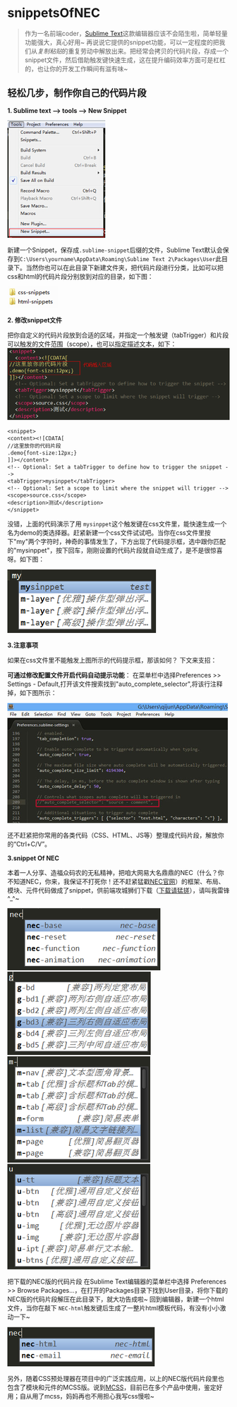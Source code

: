 snippetsOfNEC
=============

> 作为一名前端coder，[Sublime Text](http://www.sublimetext.com/)这款编辑器应该不会陌生啦，简单轻量功能强大，真心好用~ 再说说它提供的snippet功能，可以一定程度的把我们从*复制粘贴*的重复劳动中解放出来。把经常会拷贝的代码片段，存成一个snippet文件，然后借助触发键快速生成，这在提升编码效率方面可是杠杠的，也让你的开发工作瞬间有滋有味~

##  轻松几步，制作你自己的代码片段  ##

**1. Sublime text ——> tools ——> New Snippet**

![](https://raw.githubusercontent.com/lzf0402/snippetsOfNEC/master/imgs/show1.png)

新建一个Snippet，保存成`.sublime-snippet`后缀的文件，Sublime Text默认会保存到`C:\Users\yourname\AppData\Roaming\Sublime Text 2\Packages\User`此目录下。当然你也可以在此目录下新建文件夹，把代码片段进行分类，比如可以把css和html的代码片段分别放到对应的目录，如下图：

![](https://raw.githubusercontent.com/lzf0402/snippetsOfNEC/master/imgs/show2.png)


**2. 修改snippet文件**

把你自定义的代码片段放到合适的区域，并指定一个触发键（tabTrigger）和片段可以触发的文件范围（scope），也可以指定描述文本，如下：
![](https://raw.githubusercontent.com/lzf0402/snippetsOfNEC/master/imgs/show5.png)


    <snippet>
	<content><![CDATA[
	//这里放你的代码片段
	.demo{font-size:12px;}
	]]></content>
	<!-- Optional: Set a tabTrigger to define how to trigger the snippet -->
	<tabTrigger>mysinppet</tabTrigger>
	<!-- Optional: Set a scope to limit where the snippet will trigger -->
	<scope>source.css</scope>
	<description>测试</description>	
	</snippet>


没错，上面的代码演示了用 `mysinppet`这个触发键在css文件里，能快速生成一个名为demo的类选择器。赶紧新建一个css文件试试吧。当你在css文件里按下"my"两个字符时，神奇的事情发生了，下方出现了代码提示框，选中跟你匹配的"mysinppet"，按下回车，刚刚设置的代码片段就自动生成了，是不是很惊喜呀。如下图：

![](https://raw.githubusercontent.com/lzf0402/snippetsOfNEC/master/imgs/show3.png)

**3.注意事项**

如果在css文件里不能触发上图所示的代码提示框，那该如何？ 下文来支招：

**可通过修改配置文件开启代码自动提示功能**：
在菜单栏中选择Preferences >> Settings - Default,打开该文件搜索找到"auto_complete_selector",将该行注释掉，如下图所示：

![](https://raw.githubusercontent.com/lzf0402/snippetsOfNEC/master/imgs/tip.jpg)

还不赶紧把你常用的各类代码（CSS、HTML、JS等）整理成代码片段，解放你的“Ctrl+C/V”。

**3.snippet Of NEC**

本着一人分享、造福众码农的无私精神，把咱大网易大名鼎鼎的NEC（什么？你不知道NEC，你来，我保证不打死你！还不赶紧猛戳[NEC官网](http://nec.netease.com/)）的框架、布局、模块、元件代码做成了snippet，供前端攻城狮们下载（[下载请猛搓](https://raw.githubusercontent.com/lzf0402/snippetsOfNEC/master/NEC-snippet.rar)），请叫我雷锋^_^~
 
![](https://raw.githubusercontent.com/lzf0402/snippetsOfNEC/master/imgs/show9.png)
![](https://raw.githubusercontent.com/lzf0402/snippetsOfNEC/master/imgs/show6.png)
![](https://raw.githubusercontent.com/lzf0402/snippetsOfNEC/master/imgs/show7.png)
![](https://raw.githubusercontent.com/lzf0402/snippetsOfNEC/master/imgs/show8.png)

把下载的NEC版的代码片段
在Sublime Text编辑器的菜单栏中选择 Preferences >> Browse Packages...，在打开的Packages目录下找到User目录，将你下载的NEC版的代码片段解压在此目录下，就大功告成啦~
回到编辑器，新建一个html文件，当你在敲下 `NEC-html`触发键后生成了一整片html模板代码，有没有小小激动一下~

![](https://raw.githubusercontent.com/lzf0402/snippetsOfNEC/master/imgs/show10.png)

另外，随着CSS预处理器在项目中的广泛实践应用，以上的NEC版代码片段里也包含了模块和元件的MCSS版。说到[MCSS](https://github.com/leeluolee/mcss)，目前已在多个产品中使用，鉴定好用；自从用了mcss，妈妈再也不用担心我写css慢啦~




